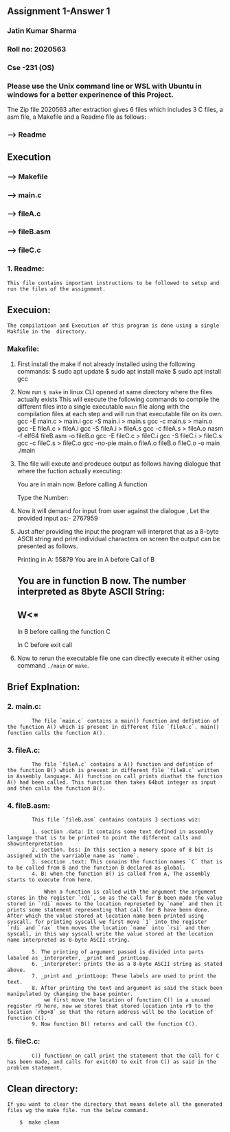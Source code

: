 ## Assignment 1-Answer 1
### Jatin Kumar Sharma
### Roll no: 2020563
### Cse -231 (OS)

### Please use the Unix command line or WSL with Ubuntu in windows for a better experinence of this Project.
The Zip file 2020563 after extraction gives 6 files which includes 3 C files, a asm file, a Makefile and a Readme file as follows:

### --> Readme

## Execution
### --> Makefile

### --> main.c 
### --> fileA.c
### --> fileB.asm
### --> fileC.c

### 1. Readme:
	This file contains important instructions to be followed to setup and run the files of the assignment.

## Execuion: 
    The compilatioon and Execution of this program is done using a single Makfile in the  directory.
    
### Makefile: 
  1. First install the make if not already installed using the following commands:
    $ sudo apt update
		$ sudo apt install make
		$ sudo apt install gcc
    
  2. Now run `$ make` in linux CLI opened at same directory where the files actually exists
    This will execute the following commands to compile the different files into a single executable `main` file along with the compilation files at each step and will run that executable file on its own.
        gcc -E main.c > main.i
        gcc -S main.i > main.s
        gcc -c main.s > main.o
        gcc -E fileA.c > fileA.i
        gcc -S fileA.i > fileA.s
        gcc -c fileA.s > fileA.o
        nasm -f elf64 fileB.asm -o fileB.o
        gcc -E fileC.c > fileC.i
        gcc -S fileC.i > fileC.s
        gcc -c fileC.s > fileC.o
        gcc -no-pie main.o fileA.o fileB.o fileC.o -o main
        ./main
        
   3. The file will exeute and prodeuce output as follows having dialogue that where the fuction actually executing:
        
        You are in main now.
        Before calling A function

        Type the Number:

        
   4. Now it will demand for input from user against the dialogue <Type the Number:>, Let the provided input as:- 2767959
   5. Just after providing the input the program will interpret that as a 8-byte ASCII string and print individual characters on screen the output can be presented as follows.
  
        Printing in  A: 55879
        You are in A before Call of B

        You are in function B now.
        The number interpreted as 8byte ASCII String:
        --------------------------------------
        W<*
        --------------------------------------
        In B before calling the function C

        In C before exit call
   6. Now to rerun the executable file one can directly execute it either using command `./main` or `make`.

## Brief Explnation: 
            
### 2. main.c:
            The file `main.c` contains a main() function and defintion of the function A() which is present in different file `fileA.c`. main() function calls the function A(). 

### 3. fileA.c:
            The file `fileA.c` contains a A() function and defintion of the function B() which is present in different file `fileB.c` written in Assembly language. A() function on call prints diathat the function A() had been called. This function then takes 64but integer as input and then calls the function B(). 

### 4. fileB.asm:
            This file `fileB.asm` contains contains 3 sections wiz:
            
            1. section .data: It contains some text defined in assembly language that is to be printed to point the different calls and showinterpretation
            2. section. bss: In this section a memory space of 8 bit is assigned with the varriable name as `name`.
            3. secction .text: This conains the function names `C` that is to be called from B and the function B declared as global.
            4. B: when the function B() is called from A, The assembly starts to execute from here.
            
                When a function is called with the argument the argument stores in the register `rdi`, so as the call for B been made the value stored in `rdi` moves to the location represeted by `name` and then it prints some statement representing that call for B have benn done. After which the value stored at location name been printed using syscall. for printing syscall we first move `1` into the register `rdi` and `rax` then moves the location `name` into `rsi` and then syscall, in this way syscall write the value stored at the location name interpreted as 8-byte ASCII string.
            
            5. The printing of argument passed is divided into parts labaled as _interpreter, _print and _printLoop.
            6. _interpreter: prints the as a 8-byte ASCII string as stated above.
            7. _print and _printLoop: These labels are used to print the text.
            8. After printing the text and argument as said the stack been manipulated by changing the base pointer.
                we first move the location of function C() in a unused register r9 here, now we stores that stored location into r9 to the location `rbp+8` so that the return address will be the location of function C().
            9. Now function B() returns and call the function C().
            
### 5. fileC.c:
            C() functionn on call print the statement that the call for C has been made, and calls for exit(0) to exit from C() as said in the problem statement.
            

## Clean directory:
	If you want to clear the directory that means delete all the generated files wg the make file. run the below command.

		$  make clean

